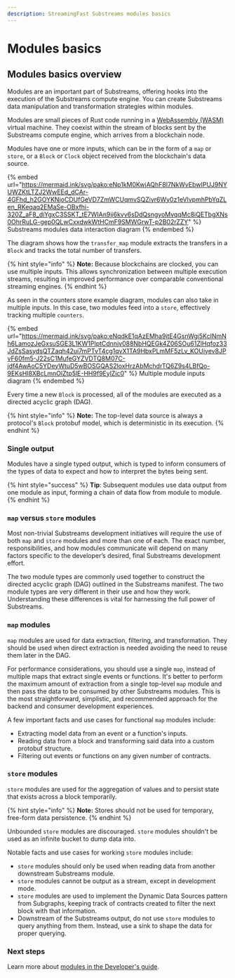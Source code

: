 ```yaml
---
description: StreamingFast Substreams modules basics
---
```


# Modules basics

## Modules basics overview

Modules are an important part of Substreams, offering hooks into the execution of the Substreams compute engine. You can create Substreams data manipulation and transformation strategies within modules.

Modules are small pieces of Rust code running in a [WebAssembly (WASM)](https://webassembly.org/) virtual machine. They coexist within the stream of blocks sent by the Substreams compute engine, which arrives from a blockchain node.

Modules have one or more inputs, which can be in the form of a `map` or `store`, or a `Block` or `Clock` object received from the blockchain's data source.

{% embed url="https://mermaid.ink/svg/pako:eNp1kM0KwjAQhF8l7NkWvEbwIPUJ9NYUWZKtLTZJ2WwEEd_dCAr-4GFhd_h2GOYKNjoCDUfGeVD7ZmWCUqmvSQZiyr6Wy0z1eVlvpmhPbYqZLen_RKeqaq2EMaSe-OBxfhi-320Z_aF8_diYgxC3SSKT_tE7WIAn9ji6kvv6sDdQsngyoMvqqMc8iQETbgXNs0OhrRuLG-gep0QLwCxxdwkWtHCmF9SMWGrwT-p2B02rZZY" %}
Substreams modules data interaction diagram
{% endembed %}

The diagram shows how the `transfer_map` module extracts the transfers in a `Block` and tracks the total number of transfers.

{% hint style="info" %}
**Note:** Because blockchains are clocked, you can use multiple inputs. This allows synchronization between multiple execution streams, resulting in improved performance over comparable conventional streaming engines.
{% endhint %}

As seen in the counters store example diagram, modules can also take in multiple inputs. In this case, two modules feed into a `store`, effectively tracking multiple `counters`.

{% embed url="https://mermaid.ink/svg/pako:eNqdkE1qAzEMha9itE4GsnWgi5KcINmNh6LamozJeGxsuSGE3L1KW1PIptCdnnjv088NbHQEGk4Z06SOu61ZlHqfoz33JdZsSasydsQTZaqh42ui7mPTvT4cg1qvX1TA9HbxPLmMF5zLv_KOUiyev8JPvF60fm5-J22sC1MufeGYZVDTQ8M07C-jdf4AwAoC5YDeyWtuD5wBOSGQAS2loxHrzAbMchdrTQ6Z9s4LBfQo-9EKsHI8XBcLmnOlZtp5lE-HH9f9EylZic0" %}
Multiple module inputs diagram
{% endembed %}

Every time a new `Block` is processed, all of the modules are executed as a directed acyclic graph (DAG).

{% hint style="info" %}
**Note:** The top-level data source is always a protocol's `Block` protobuf model, which is deterministic in its execution.
{% endhint %}

### Single output

Modules have a single typed output, which is typed to inform consumers of the types of data to expect and how to interpret the bytes being sent.

{% hint style="success" %}
**Tip**: Subsequent modules use data output from one module as input, forming a chain of data flow from module to module.
{% endhint %}

### `map` versus `store` modules

Most non-trivial Substreams development initiatives will require the use of both `map` and `store` modules and more than one of each. The exact number, responsibilities, and how modules communicate will depend on many factors specific to the developer’s desired, final Substreams development effort.

The two module types are commonly used together to construct the directed acyclic graph (DAG) outlined in the Substreams manifest. The two module types are very different in their use and how they work. Understanding these differences is vital for harnessing the full power of Substreams.

### `map` modules

`map` modules are used for data extraction, filtering, and transformation. They should be used when direct extraction is needed avoiding the need to reuse them later in the DAG.

For performance considerations, you should use a single `map`, instead of multiple maps that extract single events or functions. It's better to perform the maximum amount of extraction from a single top-level `map` module and then pass the data to be consumed by other Substreams modules. This is the most straightforward, simplistic, and recommended approach for the backend and consumer development experiences.

A few important facts and use cases for functional `map` modules include:

* Extracting model data from an event or a function's inputs.
* Reading data from a block and transforming said data into a custom protobuf structure.
* Filtering out events or functions on any given number of contracts.

### `store` modules

`store` modules are used for the aggregation of values and to persist state that exists across a block temporarily.

{% hint style="info" %}
**Note:** Stores should not be used for temporary, free-form data persistence.
{% endhint %}

Unbounded `store` modules are discouraged. `store` modules shouldn't be used as an infinite bucket to dump data into.

Notable facts and use cases for working `store` modules include:

* `store` modules should only be used when reading data from another downstream Substreams module.
* `store` modules cannot be output as a stream, except in development mode.
* `store` modules are used to implement the Dynamic Data Sources pattern from Subgraphs, keeping track of contracts created to filter the next block with that information.
* Downstream of the Substreams output, do not use `store` modules to query anything from them. Instead, use a sink to shape the data for proper querying.

### Next steps

Learn more about [modules in the Developer's guide](../developers-guide/modules/).
